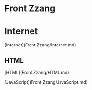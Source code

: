# Front Zzang

# Internet

[Internet](Front Zzang/Internet.md)

## HTML

[HTML](Front Zzang/HTML.md)

[JavaScript](Front Zzang/JavaScript.md)
